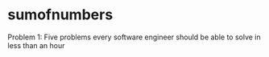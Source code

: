 # sumofnumbers
Problem 1: Five problems every software engineer should be able to solve in less than an hour
